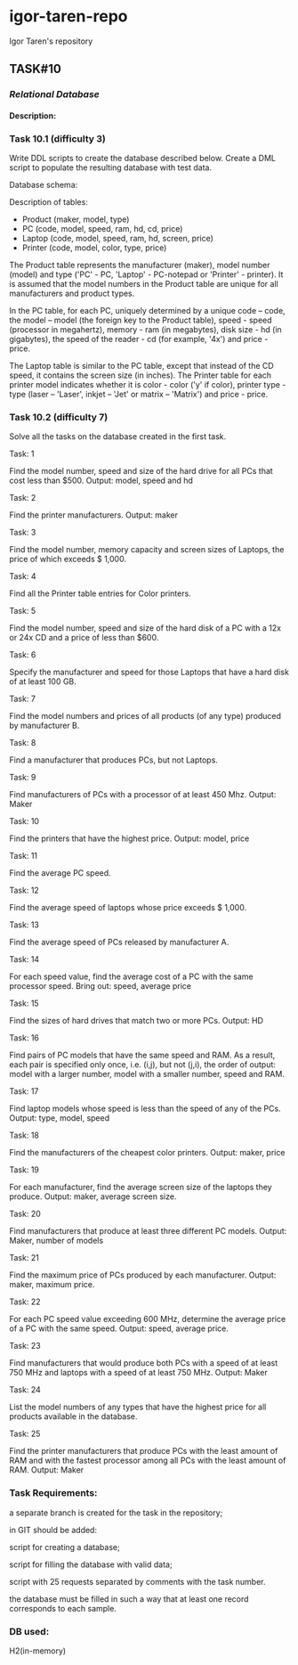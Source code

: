 # igor-taren-repo
Igor Taren's repository

## TASK#10

### _Relational Database_

#### Description:

### Task 10.1 (difficulty 3)

Write DDL scripts to create the database described below. Create a DML script to populate the resulting database 
with test data.

Database schema:

Description of tables:

- Product (maker, model, type)
- PC (code, model, speed, ram, hd, cd, price)
- Laptop (code, model, speed, ram, hd, screen, price)
- Printer (code, model, color, type, price)

The Product table represents the manufacturer (maker), model number (model) and type ('PC' - PC, 'Laptop' - PC-notepad 
or 'Printer' - printer). It is assumed that the model numbers in the Product table are unique for all manufacturers 
and product types.

In the PC table, for each PC, uniquely determined by a unique code – code, the model – model (the foreign key to 
the Product table), speed - speed (processor in megahertz), memory - ram (in megabytes), disk size - hd (in gigabytes), 
the speed of the reader - cd (for example, '4x') and price - price.

The Laptop table is similar to the PC table, except that instead of the CD speed, it contains the screen size 
(in inches). The Printer table for each printer model indicates whether it is color - color ('y' if color), 
printer type - type (laser – 'Laser', inkjet – 'Jet' or matrix – 'Matrix') and price - price.

### Task 10.2 (difficulty 7)

Solve all the tasks on the database created in the first task.

Task: 1

Find the model number, speed and size of the hard drive for all PCs that cost less than $500. Output: model, 
speed and hd

Task: 2

Find the printer manufacturers. Output: maker

Task: 3

Find the model number, memory capacity and screen sizes of Laptops, the price of which exceeds $ 1,000.

Task: 4

Find all the Printer table entries for Color printers.

Task: 5

Find the model number, speed and size of the hard disk of a PC with a 12x or 24x CD and a price of less than $600.

Task: 6

Specify the manufacturer and speed for those Laptops that have a hard disk of at least 100 GB.

Task: 7

Find the model numbers and prices of all products (of any type) produced by manufacturer B.

Task: 8

Find a manufacturer that produces PCs, but not Laptops.

Task: 9

Find manufacturers of PCs with a processor of at least 450 Mhz. Output: Maker

Task: 10

Find the printers that have the highest price. Output: model, price

Task: 11

Find the average PC speed.

Task: 12

Find the average speed of laptops whose price exceeds $ 1,000.

Task: 13

Find the average speed of PCs released by manufacturer A.

Task: 14

For each speed value, find the average cost of a PC with the same processor speed. Bring out: speed, average price

Task: 15

Find the sizes of hard drives that match two or more PCs. Output: HD

Task: 16

Find pairs of PC models that have the same speed and RAM. As a result, each pair is specified only once, i.e. (i,j), 
but not (j,i), the order of output: model with a larger number, model with a smaller number, speed and RAM.

Task: 17

Find laptop models whose speed is less than the speed of any of the PCs. Output: type, model, speed

Task: 18

Find the manufacturers of the cheapest color printers. Output: maker, price

Task: 19

For each manufacturer, find the average screen size of the laptops they produce. Output: maker, average screen size.

Task: 20

Find manufacturers that produce at least three different PC models. Output: Maker, number of models

Task: 21

Find the maximum price of PCs produced by each manufacturer. Output: maker, maximum price.

Task: 22

For each PC speed value exceeding 600 MHz, determine the average price of a PC with the same speed. Output: speed, 
average price.

Task: 23

Find manufacturers that would produce both PCs with a speed of at least 750 MHz and laptops with 
a speed of at least 750 MHz. Output: Maker

Task: 24

List the model numbers of any types that have the highest price for all products available in the database.

Task: 25

Find the printer manufacturers that produce PCs with the least amount of RAM and with the fastest processor among all 
PCs with the least amount of RAM. Output: Maker

### Task Requirements:

a separate branch is created for the task in the repository;

in GIT should be added:

script for creating a database;

script for filling the database with valid data;

script with 25 requests separated by comments with the task number.

the database must be filled in such a way that at least one record corresponds to each sample.

### DB used:

H2(in-memory)